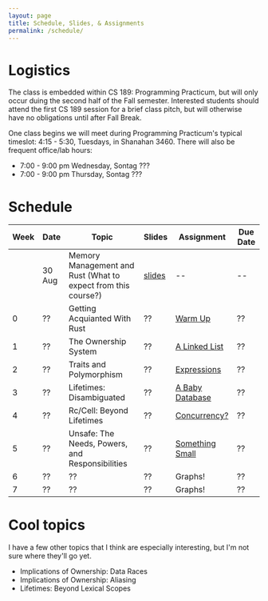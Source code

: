 ```yaml
---
layout: page
title: Schedule, Slides, & Assignments
permalink: /schedule/
---
```


# Logistics

The class is embedded within CS 189: Programming Practicum, but will only occur
duing the second half of the Fall semester. Interested students should attend
the first CS 189 session for a brief class pitch, but will otherwise have no
obligations until after Fall Break.

One class begins we will meet during Programming Practicum's typical timeslot:
4:15 - 5:30, Tuesdays, in Shanahan 3460. There will also be frequent office/lab
hours:

   * 7:00 - 9:00 pm Wednesday, Sontag ???
   * 7:00 - 9:00 pm Thursday, Sontag ???

# Schedule

Week |  Date  | Topic | Slides | Assignment | Due Date |
-----|--------|-------|--------|------------|----------|
     | 30 Aug | Memory Management and Rust (What to expect from this course?) | [slides][slides0] |  -- | -- |
0    | ??     | Getting Acquianted With Rust   | ?? | [Warm Up][hw0] | ?? |
1    | ??     | The Ownership System           | ?? | [A Linked List][hw1] | ?? |
2    | ??     | Traits and Polymorphism        | ?? | [Expressions][hw2] | ?? |
3    | ??     | Lifetimes: Disambiguated       | ?? | [A Baby Database][hw3] | ?? |
4    | ??     | Rc/Cell: Beyond Lifetimes      | ?? | [Concurrency?][hw4] | ?? |
5    | ??     | Unsafe: The Needs, Powers, and Responsibilities | ?? | [Something Small][hw5] | ?? |
6    | ??     | ??                             | ?? | Graphs! | ?? |
7    | ??     | ??                             | ?? | Graphs! | ?? |

# Cool topics

I have a few other topics that I think are especially interesting, but I'm not
sure where they'll go yet.

* Implications of Ownership: Data Races
* Implications of Ownership: Aliasing
* Lifetimes: Beyond Lexical Scopes

[hw0]: /assignments/wk0/
[hw1]: /assignments/wk1/
[hw2]: /assignments/wk2/
[hw3]: /assignments/wk3/
[hw4]: https://www.youtube.com/watch?v=dQw4w9WgXcQ
[hw5]: https://www.youtube.com/watch?v=dQw4w9WgXcQ

[slides0]: /slides/00/
